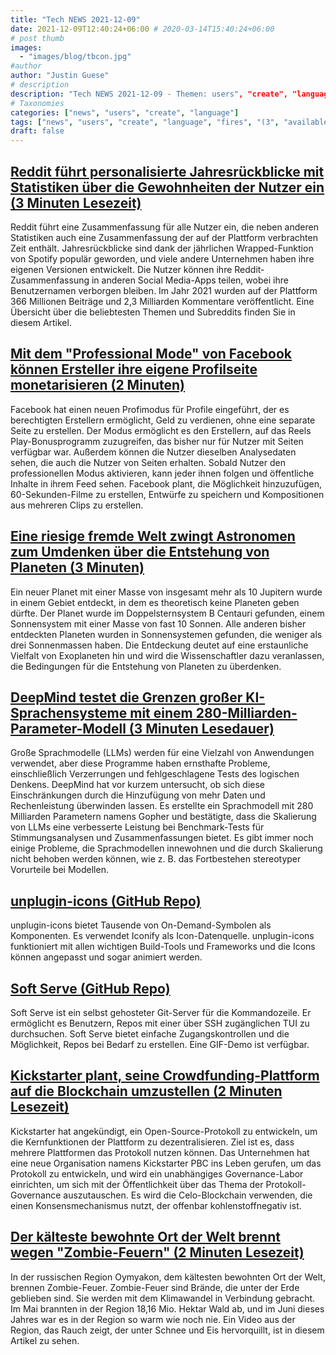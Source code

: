 ```yaml
---
title: "Tech NEWS 2021-12-09"
date: 2021-12-09T12:40:24+06:00 # 2020-03-14T15:40:24+06:00
# post thumb
images:
  - "images/blog/tbcon.jpg"
#author
author: "Justin Guese"
# description
description: "Tech NEWS 2021-12-09 - Themen: users", "create", "language"
# Taxonomies
categories: ["news", "users", "create", "language"]
tags: ["news", "users", "create", "language", "fires", "(3", "available"]
draft: false
---
```


## [Reddit führt personalisierte Jahresrückblicke mit Statistiken über die Gewohnheiten der Nutzer ein (3 Minuten Lesezeit)](https://techcrunch.com/2021/12/08/reddit-rolls-out-personalized-end-of-year-recaps-with-stats-about-users-habits/)

 Reddit führt eine Zusammenfassung für alle Nutzer ein, die neben anderen Statistiken auch eine Zusammenfassung der auf der Plattform verbrachten Zeit enthält. Jahresrückblicke sind dank der jährlichen Wrapped-Funktion von Spotify populär geworden, und viele andere Unternehmen haben ihre eigenen Versionen entwickelt. Die Nutzer können ihre Reddit-Zusammenfassung in anderen Social Media-Apps teilen, wobei ihre Benutzernamen verborgen bleiben. Im Jahr 2021 wurden auf der Plattform 366 Millionen Beiträge und 2,3 Milliarden Kommentare veröffentlicht. Eine Übersicht über die beliebtesten Themen und Subreddits finden Sie in diesem Artikel.

## [Mit dem "Professional Mode" von Facebook können Ersteller ihre eigene Profilseite monetarisieren (2 Minuten)](https://www.engadget.com/facebook-introduces-a-new-professional-mode-for-creators-140006876.html)

 Facebook hat einen neuen Profimodus für Profile eingeführt, der es berechtigten Erstellern ermöglicht, Geld zu verdienen, ohne eine separate Seite zu erstellen. Der Modus ermöglicht es den Erstellern, auf das Reels Play-Bonusprogramm zuzugreifen, das bisher nur für Nutzer mit Seiten verfügbar war. Außerdem können die Nutzer dieselben Analysedaten sehen, die auch die Nutzer von Seiten erhalten. Sobald Nutzer den professionellen Modus aktivieren, kann jeder ihnen folgen und öffentliche Inhalte in ihrem Feed sehen. Facebook plant, die Möglichkeit hinzuzufügen, 60-Sekunden-Filme zu erstellen, Entwürfe zu speichern und Kompositionen aus mehreren Clips zu erstellen.

## [Eine riesige fremde Welt zwingt Astronomen zum Umdenken über die Entstehung von Planeten (3 Minuten)](https://interestingengineering.com/a-huge-alien-world-is-forcing-astronomers-to-rethink-how-planets-form)

 Ein neuer Planet mit einer Masse von insgesamt mehr als 10 Jupitern wurde in einem Gebiet entdeckt, in dem es theoretisch keine Planeten geben dürfte. Der Planet wurde im Doppelsternsystem B Centauri gefunden, einem Sonnensystem mit einer Masse von fast 10 Sonnen. Alle anderen bisher entdeckten Planeten wurden in Sonnensystemen gefunden, die weniger als drei Sonnenmassen haben. Die Entdeckung deutet auf eine erstaunliche Vielfalt von Exoplaneten hin und wird die Wissenschaftler dazu veranlassen, die Bedingungen für die Entstehung von Planeten zu überdenken.

## [DeepMind testet die Grenzen großer KI-Sprachensysteme mit einem 280-Milliarden-Parameter-Modell (3 Minuten Lesedauer)](https://www.theverge.com/2021/12/8/22822199/large-language-models-ai-deepmind-scaling-gopher)

 Große Sprachmodelle (LLMs) werden für eine Vielzahl von Anwendungen verwendet, aber diese Programme haben ernsthafte Probleme, einschließlich Verzerrungen und fehlgeschlagene Tests des logischen Denkens. DeepMind hat vor kurzem untersucht, ob sich diese Einschränkungen durch die Hinzufügung von mehr Daten und Rechenleistung überwinden lassen. Es erstellte ein Sprachmodell mit 280 Milliarden Parametern namens Gopher und bestätigte, dass die Skalierung von LLMs eine verbesserte Leistung bei Benchmark-Tests für Stimmungsanalysen und Zusammenfassungen bietet. Es gibt immer noch einige Probleme, die Sprachmodellen innewohnen und die durch Skalierung nicht behoben werden können, wie z. B. das Fortbestehen stereotyper Vorurteile bei Modellen.

## [unplugin-icons (GitHub Repo)](https://github.com/antfu/unplugin-icons?ref=reactjsexample.com)

 unplugin-icons bietet Tausende von On-Demand-Symbolen als Komponenten. Es verwendet Iconify als Icon-Datenquelle. unplugin-icons funktioniert mit allen wichtigen Build-Tools und Frameworks und die Icons können angepasst und sogar animiert werden.

## [Soft Serve (GitHub Repo)](https://github.com/charmbracelet/soft-serve)

 Soft Serve ist ein selbst gehosteter Git-Server für die Kommandozeile. Er ermöglicht es Benutzern, Repos mit einer über SSH zugänglichen TUI zu durchsuchen. Soft Serve bietet einfache Zugangskontrollen und die Möglichkeit, Repos bei Bedarf zu erstellen. Eine GIF-Demo ist verfügbar.

## [Kickstarter plant, seine Crowdfunding-Plattform auf die Blockchain umzustellen (2 Minuten Lesezeit)](https://techcrunch.com/2021/12/08/kickstarter-plans-to-move-its-crowdfunding-platform-to-the-blockchain/)

 Kickstarter hat angekündigt, ein Open-Source-Protokoll zu entwickeln, um die Kernfunktionen der Plattform zu dezentralisieren. Ziel ist es, dass mehrere Plattformen das Protokoll nutzen können. Das Unternehmen hat eine neue Organisation namens Kickstarter PBC ins Leben gerufen, um das Protokoll zu entwickeln, und wird ein unabhängiges Governance-Labor einrichten, um sich mit der Öffentlichkeit über das Thema der Protokoll-Governance auszutauschen. Es wird die Celo-Blockchain verwenden, die einen Konsensmechanismus nutzt, der offenbar kohlenstoffnegativ ist.

## [Der kälteste bewohnte Ort der Welt brennt wegen "Zombie-Feuern" (2 Minuten Lesezeit)](https://www.vice.com/en/article/n7nz7d/the-worlds-coldest-inhabited-place-is-burning-because-of-zombie-fires)

 In der russischen Region Oymyakon, dem kältesten bewohnten Ort der Welt, brennen Zombie-Feuer. Zombie-Feuer sind Brände, die unter der Erde geblieben sind. Sie werden mit dem Klimawandel in Verbindung gebracht. Im Mai brannten in der Region 18,16 Mio. Hektar Wald ab, und im Juni dieses Jahres war es in der Region so warm wie noch nie. Ein Video aus der Region, das Rauch zeigt, der unter Schnee und Eis hervorquillt, ist in diesem Artikel zu sehen.

